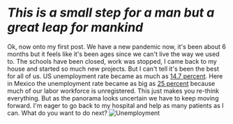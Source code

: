 # *This is a small step for a man but a great leap for mankind*
Ok, now onto my first post.
We have a new pandemic now, it's been about 6 months but it feels like it's been ages since we can't live the way we used to.
The schools have been closed, work was stopped, I came back to my house and started so much new projects.
But I can't tell it's been the best for all of us. US unemployment rate became as much as [14.7 percent](https://www.washingtonpost.com/business/2020/06/05/may-2020-jobs-report/).
Here in Mexico the unemployment rate became as big as [25 percent](https://www.forbes.com.mx/economia-desempleo-mexico-casi-25-poblacion-heath/) because much of our labor workforce is unregistered.
This just makes you re-think everything. But as the panorama looks uncertain we have to keep moving forward. 
I'm eager to go back to my hospital and help as many patients as I can.
What do you want to do next?
![Unemployment](https://cdn.forbes.com.mx/2020/06/oficina-empleo-desempleo-2-640x360.jpg)

